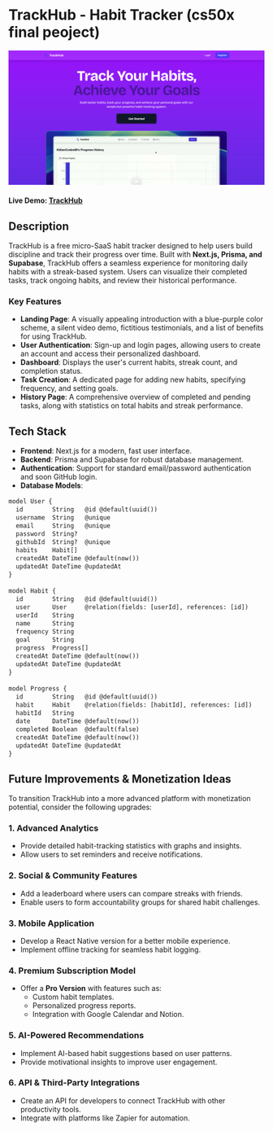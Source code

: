 # TrackHub - Habit Tracker (cs50x final peoject)

![Screen](screen)

<!-- #### Video Demo: [Habit Tracking Made Easy 🌱 - TrackHub](https://youtu.be/uRczUZB7UiI) -->

#### Live Demo: [TrackHub](https://track-hub-seven.vercel.app/)

## Description

TrackHub is a free micro-SaaS habit tracker designed to help users build discipline and track their progress over time. Built with **Next.js, Prisma, and Supabase**, TrackHub offers a seamless experience for monitoring daily habits with a streak-based system. Users can visualize their completed tasks, track ongoing habits, and review their historical performance.

### Key Features
- **Landing Page**: A visually appealing introduction with a blue-purple color scheme, a silent video demo, fictitious testimonials, and a list of benefits for using TrackHub.
- **User Authentication**: Sign-up and login pages, allowing users to create an account and access their personalized dashboard.
- **Dashboard**: Displays the user's current habits, streak count, and completion status.
- **Task Creation**: A dedicated page for adding new habits, specifying frequency, and setting goals.
- **History Page**: A comprehensive overview of completed and pending tasks, along with statistics on total habits and streak performance.

## Tech Stack
- **Frontend**: Next.js for a modern, fast user interface.
- **Backend**: Prisma and Supabase for robust database management.
- **Authentication**: Support for standard email/password authentication and soon GitHub login.
- **Database Models**:

```prisma
model User {
  id        String   @id @default(uuid())
  username  String   @unique
  email     String   @unique
  password  String?
  githubId  String?  @unique
  habits    Habit[]
  createdAt DateTime @default(now())  
  updatedAt DateTime @updatedAt   
}

model Habit {
  id        String   @id @default(uuid())
  user      User     @relation(fields: [userId], references: [id])
  userId    String
  name      String
  frequency String
  goal      String
  progress  Progress[]
  createdAt DateTime @default(now())  
  updatedAt DateTime @updatedAt     
}

model Progress {
  id        String   @id @default(uuid())
  habit     Habit    @relation(fields: [habitId], references: [id])
  habitId   String
  date      DateTime @default(now())
  completed Boolean  @default(false)
  createdAt DateTime @default(now())  
  updatedAt DateTime @updatedAt     
}
```

## Future Improvements & Monetization Ideas

To transition TrackHub into a more advanced platform with monetization potential, consider the following upgrades:

### **1. Advanced Analytics**
- Provide detailed habit-tracking statistics with graphs and insights.
- Allow users to set reminders and receive notifications.

### **2. Social & Community Features**
- Add a leaderboard where users can compare streaks with friends.
- Enable users to form accountability groups for shared habit challenges.

### **3. Mobile Application**
- Develop a React Native version for a better mobile experience.
- Implement offline tracking for seamless habit logging.

### **4. Premium Subscription Model**
- Offer a **Pro Version** with features such as:
  - Custom habit templates.
  - Personalized progress reports.
  - Integration with Google Calendar and Notion.

### **5. AI-Powered Recommendations**
- Implement AI-based habit suggestions based on user patterns.
- Provide motivational insights to improve user engagement.

### **6. API & Third-Party Integrations**
- Create an API for developers to connect TrackHub with other productivity tools.
- Integrate with platforms like Zapier for automation.

